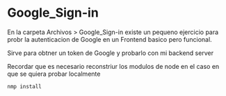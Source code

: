 # Google_Sign-in
En la carpeta Archivos > Google_Sign-in existe un pequeno ejercicio para probr la autenticacion de Google en un Frontend basico pero funcional.

Sirve para obtner un token de Google y probarlo con mi backend server

Recordar que es necesario reconstriur los modulos de node en el caso en que se quiera probar localmente 

```
nmp install
```